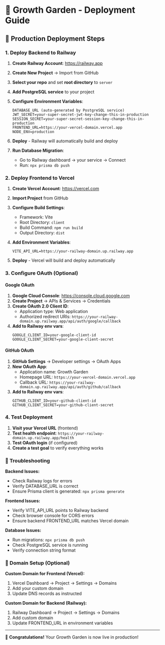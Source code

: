 # 🌱 Growth Garden - Deployment Guide

## 🚀 Production Deployment Steps

### 1. Deploy Backend to Railway

1. **Create Railway Account**: https://railway.app
2. **Create New Project** → Import from GitHub
3. **Select your repo** and set **root directory** to `server`
4. **Add PostgreSQL service** to your project
5. **Configure Environment Variables**:
   ```
   DATABASE_URL (auto-generated by PostgreSQL service)
   JWT_SECRET=your-super-secret-jwt-key-change-this-in-production
   SESSION_SECRET=your-super-secret-session-key-change-this-in-production
   FRONTEND_URL=https://your-vercel-domain.vercel.app
   NODE_ENV=production
   ```

6. **Deploy** - Railway will automatically build and deploy
7. **Run Database Migration**:
   - Go to Railway dashboard → your service → Connect
   - Run: `npx prisma db push`

### 2. Deploy Frontend to Vercel

1. **Create Vercel Account**: https://vercel.com
2. **Import Project** from GitHub
3. **Configure Build Settings**:
   - Framework: Vite
   - Root Directory: `client`
   - Build Command: `npm run build`
   - Output Directory: `dist`

4. **Add Environment Variables**:
   ```
   VITE_API_URL=https://your-railway-domain.up.railway.app
   ```

5. **Deploy** - Vercel will build and deploy automatically

### 3. Configure OAuth (Optional)

#### Google OAuth
1. **Google Cloud Console**: https://console.cloud.google.com
2. **Create Project** → APIs & Services → Credentials
3. **Create OAuth 2.0 Client ID**:
   - Application type: Web application
   - Authorized redirect URIs: `https://your-railway-domain.up.railway.app/api/auth/google/callback`
4. **Add to Railway env vars**:
   ```
   GOOGLE_CLIENT_ID=your-google-client-id
   GOOGLE_CLIENT_SECRET=your-google-client-secret
   ```

#### GitHub OAuth
1. **GitHub Settings** → Developer settings → OAuth Apps
2. **New OAuth App**:
   - Application name: Growth Garden
   - Homepage URL: `https://your-vercel-domain.vercel.app`
   - Callback URL: `https://your-railway-domain.up.railway.app/api/auth/github/callback`
3. **Add to Railway env vars**:
   ```
   GITHUB_CLIENT_ID=your-github-client-id
   GITHUB_CLIENT_SECRET=your-github-client-secret
   ```

### 4. Test Deployment

1. **Visit your Vercel URL** (frontend)
2. **Test health endpoint**: `https://your-railway-domain.up.railway.app/health`
3. **Test OAuth login** (if configured)
4. **Create a test goal** to verify everything works

### 🔧 Troubleshooting

**Backend Issues:**
- Check Railway logs for errors
- Verify DATABASE_URL is correct
- Ensure Prisma client is generated: `npx prisma generate`

**Frontend Issues:**
- Verify VITE_API_URL points to Railway backend
- Check browser console for CORS errors
- Ensure backend FRONTEND_URL matches Vercel domain

**Database Issues:**
- Run migrations: `npx prisma db push`
- Check PostgreSQL service is running
- Verify connection string format

### 📝 Domain Setup (Optional)

**Custom Domain for Frontend (Vercel):**
1. Vercel Dashboard → Project → Settings → Domains
2. Add your custom domain
3. Update DNS records as instructed

**Custom Domain for Backend (Railway):**
1. Railway Dashboard → Project → Settings → Domains
2. Add custom domain
3. Update FRONTEND_URL in environment variables

---

🎉 **Congratulations!** Your Growth Garden is now live in production!